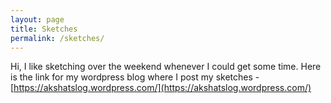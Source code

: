 ```yaml
---
layout: page
title: Sketches
permalink: /sketches/
---
```


Hi, I like sketching over the weekend whenever I could get some time. Here is the link for my wordpress blog where I post my sketches - [https://akshatslog.wordpress.com/](https://akshatslog.wordpress.com/)